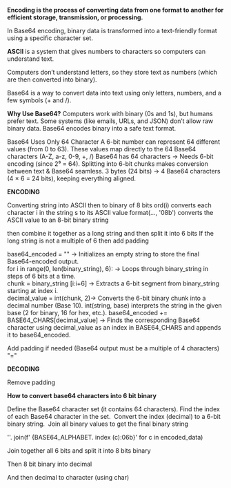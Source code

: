 
**Encoding is the process of converting data from one format to another for efficient storage, transmission, or processing.**  

In Base64 encoding, binary data is transformed into a text-friendly format using a specific character set.

**ASCII** is a system that gives numbers to characters so computers can understand text.

Computers don’t understand letters, so they store text as numbers (which are then converted into binary).

Base64 is a way to convert data into text using only letters, numbers, and a few symbols (+ and /).

**Why Use Base64?**
Computers work with binary (0s and 1s), but humans prefer text. Some systems (like emails, URLs, and JSON) don’t allow raw binary data. Base64 encodes binary into a safe text format.

Base64 Uses Only 64 Character
A  6-bit number can represent 64 different values (from 0 to 63).
These values map directly to the 64 Base64 characters (A-Z, a-z, 0-9, +, /)
Base64 has 64 characters → Needs 6-bit encoding (since 2⁶ = 64). Splitting into 6-bit chunks makes conversion between text & Base64 seamless. 3 bytes (24 bits) → 4 Base64 characters (4 × 6 = 24 bits), keeping everything aligned.


**ENCODING**

Converting string into ASCII then to binary of 8 bits 
ord(i) converts each character i in the string s to its ASCII value 
format(..., '08b') converts the ASCII value to an 8-bit binary string

then combine it together as a long string 
and then split it into 6 bits 
If the long string is not a multiple of 6 then add padding

 base64_encoded = "" → Initializes an empty string to store the final Base64-encoded output.  
 for i in range(0, len(binary_string), 6): → Loops through binary_string in steps of 6 bits at a time.  
 chunk = binary_string [i:i+6] → Extracts a 6-bit segment from binary_string starting at index i.  
 decimal_value = int(chunk, 2)→ Converts the 6-bit binary chunk into a decimal number (Base 10). 
 int(string, base) interprets the string in the given base (2 for binary, 16 for hex, etc.).
base64_encoded += BASE64_CHARS[decimal_value] → Finds the corresponding Base64 character using decimal_value as an index in BASE64_CHARS and appends it to base64_encoded. 

Add padding if needed (Base64 output must be a multiple of 4 characters) "="


**DECODING** 

Remove padding 

**How to convert base64 characters into 6 bit binary**

Define the Base64 character set (it contains 64 characters).
 Find the index of each Base64 character in the set.
 Convert the index (decimal) to a 6-bit binary string.
 Join all binary values to get the final binary string

 ''. join(f' {BASE64_ALPHABET. index (c):06b}' for c in encoded_data)

 Join together all 6 bits and split it into 8 bits binary 
 
Then 8 bit binary into decimal

And then decimal to character (using char)


 


 




